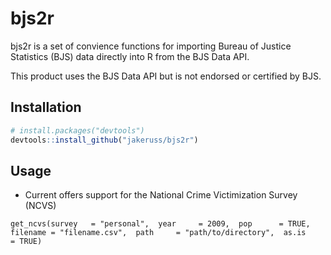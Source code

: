 # bjs2r

bjs2r is a set of convience functions for importing Bureau of Justice Statistics 
(BJS) data directly into R from the BJS Data API.

This product uses the BJS Data API but is not endorsed or certified by BJS.

## Installation

```R
# install.packages("devtools")
devtools::install_github("jakeruss/bjs2r")
```

## Usage

* Current offers support for the National Crime Victimization Survey (NCVS)

`get_ncvs(survey   = "personal", 
          year     = 2009, 
          pop      = TRUE, 
          filename = "filename.csv", 
          path     = "path/to/directory", 
          as.is    = TRUE)`